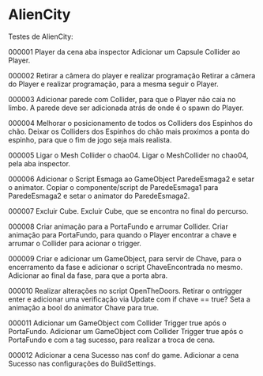 # AlienCity
Testes de AlienCity:



000001 
Player da cena aba inspector 
Adicionar um Capsule Collider ao Player. 
<p />

000002 
Retirar a câmera do player e realizar programação 
Retirar a câmera do Player e realizar programação, para a mesma seguir o Player. 


000003 
Adicionar parede com Collider, para que o Player não caia no limbo.
A parede deve ser adicionada atrás de onde é o spawn do Player. 


000004 
Melhorar o posicionamento de todos os Colliders dos Espinhos do chão. 
Deixar os Colliders dos Espinhos do chão mais proximos a ponta do espinho, para que o fim de jogo seja mais realista. 


000005 
Ligar o Mesh Collider o chao04.
Ligar o MeshCollider no chao04, pela aba inspector. 


000006 
Adicionar o Script Esmaga ao GameObject ParedeEsmaga2 e setar o animator. 
Copiar o componente/script de ParedeEsmaga1 para ParedeEsmaga2 e setar o animator do ParedeEsmaga2. 


000007 
Excluir Cube.
Excluir Cube, que se encontra no final do percurso. 


000008 
Criar animação para a PortaFundo e arrumar Collider.
Criar animação para PortaFundo, para quando o Player encontrar a chave e arrumar o Collider para acionar o trigger. 


000009 
Criar e adicionar um GameObject, para servir de Chave, para o encerramento da fase e adicionar o script ChaveEncontrada no mesmo.
Adicionar ao final da fase, para que a porta abra. 


000010 
Realizar alterações no script OpenTheDoors.
Retirar o ontrigger enter e adicionar uma verificação via Update com if chave == true? Seta a animação a bool do animator Chave para true. 


000011 
Adicionar um GameObject com Collider Trigger true após o PortaFundo. 
Adicionar um GameObject com Collider Trigger true após o PortaFundo e com a tag sucesso, para realizar a troca de cena. 


000012 
Adicionar a cena Sucesso nas conf do game. 
Adicionar a cena Sucesso nas configurações do BuildSettings. 
 
